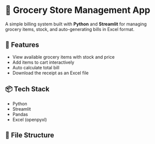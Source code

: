 # 🛒 Grocery Store Management App

A simple billing system built with **Python** and **Streamlit** for managing grocery items, stock, and auto-generating bills in Excel format.

## 🚀 Features

- View available grocery items with stock and price
- Add items to cart interactively
- Auto calculate total bill
- Download the receipt as an Excel file

## 📦 Tech Stack

- Python
- Streamlit
- Pandas
- Excel (openpyxl)

## 📂 File Structure

